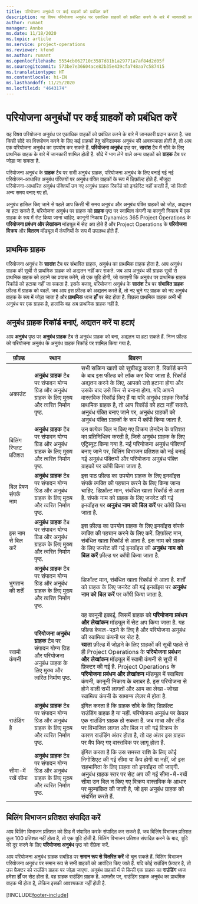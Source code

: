 ```yaml
---
title: परियोजना अनुबंधों पर कई ग्राहकों को प्रबंधित करें
description: यह विषय परियोजना अनुबंध पर एकाधिक ग्राहकों को प्रबंधित करने के बारे में जानकारी प्रदान करता है.
author: rumant
manager: Annbe
ms.date: 11/18/2020
ms.topic: article
ms.service: project-operations
ms.reviewer: kfend
ms.author: rumant
ms.openlocfilehash: 5554cb062710c3587d81b1a29771a7af84d2d05f
ms.sourcegitcommit: 573be7e36604ace82b35e439cfa748aa7c587415
ms.translationtype: HT
ms.contentlocale: hi-IN
ms.lasthandoff: 11/25/2020
ms.locfileid: "4643174"
---
```

# <a name="manage-multiple-customers-on-project-contracts"></a>परियोजना अनुबंधों पर कई ग्राहकों को प्रबंधित करें

यह विषय परियोजना अनुबंध पर एकाधिक ग्राहकों को प्रबंधित करने के बारे में जानकारी प्रदान करता है. जब किसी सौदे का वित्तपोषण करने के लिए कई ग्राहकों हेतु संविदात्मक अनुबंध की आवश्यकता होती है, तो आप एक परियोजना अनुबंध का उपयोग कर सकते हैं. **परियोजना अनुबंध** पृष्ठ पर, **सारांश** टैब में सौदे के लिए प्राथमिक ग्राहक के बारे में जानकारी शामिल होती है. सौदे में भाग लेने वाले अन्य ग्राहकों को **ग्राहक** टैब पर जोड़ा जा सकता है.

परियोजना अनुबंध के **ग्राहक** टैब पर सभी अनुबंध ग्राहक, परियोजना अनुबंध के लिए बनाई गई नई परियोजन-आधारित अनुबंध पंक्तियों पर अनुबंध पंक्ति ग्राहकों के रूप में डिफ़ॉल्ट होते हैं. मौजूदा परियोजना-आधारित अनुबंध पंक्तियाँ उन नए अनुबंध ग्राहक रिकॉर्ड को इनहेरिट नहीं करती हैं, जो किसी अन्य समय बनाए गए हों.

अनुबंध हासिल किए जाने से पहले आप किसी भी समय अनुबंध और अनुबंध पंक्ति ग्राहकों को जोड़, अद्यतन या हटा सकते हैं. परियोजना अनुबंध पर ग्राहक को **ग्राहक** पृष्ठ पर स्वामित्व कंपनी या कानूनी निकाय में एक ग्राहक के रूप में सेट किया जाना चाहिए. कानूनी निकाय Dynamics 365 Project Operations के **परियोजना प्रबंधन और लेखांकन** मॉड्यूल में सेट अप होते हैं और Project Operations के **परियोजना विक्रय** और **वितरण** मॉड्यूल में कंपनियों के रूप में उपलब्ध होते हैं.

## <a name="primary-customers"></a>प्राथमिक ग्राहक

परियोजना अनुबंध के **सारांश** टैब पर संभावित ग्राहक, अनुबंध का प्राथमिक ग्राहक होता है. आप अनुबंध ग्राहक की सूची से प्राथमिक ग्राहक को अद्यतन नहीं कर सकते. जब आप अनुबंध की ग्राहक सूची से प्राथमिक ग्राहक को हटाने का प्रयास करेंगे, तो एक त्रुटि होगी, जो बताएगी कि अनुबंध पर प्राथमिक ग्राहक रिकॉर्ड को हटाया नहीं जा सकता है. इसके बजाए, परियोजना अनुबंध के **सारांश** टैब पर **संभावित ग्राहक** फ़ील्ड में ग्राहक को बदलें. जब आप इस फ़ील्ड को अद्यतन करते हैं, तो नए चुने गए ग्राहक को नए अनुबंध ग्राहक के रूप में जोड़ा जाता है और **प्राथमिक** ध्वज **हाँ** पर सेट होता है. पिछला प्राथमिक ग्राहक अभी भी अनुबंध पर एक ग्राहक है, हालांकि वह अब प्राथमिक ग्राहक नहीं है.

## <a name="create-update-or-delete-a-contract-customer-record"></a>अनुबंध ग्राहक रिकॉर्ड बनाएं, अद्यतन करें या हटाएं

आप **अनुबंध** पृष्ठ पर **अनुबंध ग्राहक** टैब से अनुबंध ग्राहक को बना, अद्यतन या हटा सकते हैं. निम्न फ़ील्ड को परियोजना अनुबंध के अनुबंध ग्राहक रिकॉर्ड पर शामिल किया गया है.

| **फ़ील्ड** | **स्थान** | **विवरण** | 
| --- | --- | --- | 
| अकाउंट | **अनुबंध ग्राहक** टैब पर संपादन योग्य ग्रिड और अनुबंध ग्राहक के लिए मुख्य और त्वरित निर्माण पृष्ठ. | सभी सक्रिय खातों को सूचीबद्ध करता है. रिकॉर्ड बनने के बाद इस फील्ड को लॉक कर दिया जाता है. रिकॉर्ड अद्यतन करने के लिए, आपको उसे हटाना होगा और उसके बाद उसे फिर से बनाना होगा. यदि आपने वास्तविक रिकॉर्ड किए हैं या यदि अनुबंध ग्राहक रिकॉर्ड प्राथमिक ग्राहक है, तो आप रिकॉर्ड को हटा नहीं सकते. अनुबंध पंक्ति बनाए जाने पर, अनुबंध ग्राहकों को अनुबंध पंक्ति ग्राहकों के रूप में कॉपी किया जाता है. |
| बिलिंग स्प्लिट प्रतिशत | **अनुबंध ग्राहक** टैब पर संपादन योग्य ग्रिड और अनुबंध ग्राहक के लिए मुख्य और त्वरित निर्माण पृष्ठ. | उन प्रत्येक बिल न किए गए विक्रय लेनदेन के प्रतिशत का प्रतिनिधित्व करती है, जिसे अनुबंध ग्राहक के लिए एट्रिब्यूट किया गया है. नई परियोजना अनुबंध पंक्तियाँ बनाए जाने पर, बिलिंग विभाजन प्रतिशत को नई बनाई गई अनुबंध पंक्तियों और परियोजना अनुबंध पंक्ति ग्राहकों पर कॉपी किया जाता है. |
| बिल प्रेषण संपर्क नाम | **अनुबंध ग्राहक** टैब पर संपादन योग्य ग्रिड और अनुबंध ग्राहक के लिए मुख्य और त्वरित निर्माण पृष्ठ. | इस पाठ फ़ील्ड का उपयोग ग्राहक के लिए इनवॉइस संपर्क व्यक्ति की पहचान करने के लिए किया जाना चाहिए. डिफ़ॉल्ट मान, संबंधित खाता रिकॉर्ड से आता है. संपर्क नाम को ग्राहक के लिए जनरेट की गई इनवॉइस पर **अनुबंध नाम को बिल करें** पर कॉपी किया जाता है. |
| इस नाम से बिल करें | **अनुबंध ग्राहक** टैब पर संपादन योग्य ग्रिड और अनुबंध ग्राहक के लिए मुख्य और त्वरित निर्माण पृष्ठ. | इस फ़ील्ड का उपयोग ग्राहक के लिए इनवॉइस संपर्क व्यक्ति की पहचान करने के लिए करें. डिफ़ॉल्ट मान, संबंधित खाता रिकॉर्ड से आता है. इस नाम को ग्राहक के लिए जनरेट की गई इनवॉइस की **अनुबंध नाम को बिल करें** फ़ील्ड पर कॉपी किया जाता है. |
| भुगतान की शर्तें | **अनुबंध ग्राहक** टैब पर संपादन योग्य ग्रिड और अनुबंध ग्राहक के लिए मुख्य और त्वरित निर्माण पृष्ठ. | डिफ़ॉल्ट मान, संबंधित खाता रिकॉर्ड से आता है. शर्तों को ग्राहक के लिए जनरेट की गई इनवॉइस पर **अनुबंध नाम को बिल करें** पर कॉपी किया जाता है. |
| स्वामी कंपनी | **परियोजना अनुबंध ग्राहक** टैब पर संपादन योग्य ग्रिड और परियोजना अनुबंध ग्राहक के लिए मुख्य और त्वरित निर्माण पृष्ठ. | वह कानूनी इकाई, जिसमें ग्राहक को **परियोजना प्रबंधन और लेखांकन** मॉड्यूल में सेट अप किया जाता है. यह फ़ील्ड केवल-पढ़ने के लिए है और परियोजना अनुबंध की स्वामित्व कंपनी पर सेट है.</br>**खाता** फ़ील्ड में जोड़ने के लिए ग्राहकों की सूची पहले से ही Project Operations के **परियोजना प्रबंधन और लेखांकन** मॉड्यूल में स्वामी कंपनी से सूची में फ़िल्टर की गई है. Project Operations के **परियोजना प्रबंधन और लेखांकन** मॉड्यूल में स्वामित्व कंपनी, कानूनी निकाय के बराबर है. इस परियोजना से होने वाली सभी लागतों और आय का लेखा-जोखा स्वामित्व कंपनी के सामान्य लेज़र में होता है. |
| राउंडिंग है | **अनुबंध ग्राहक** टैब पर संपादन योग्य ग्रिड और अनुबंध ग्राहक के लिए मुख्य और त्वरित निर्माण पृष्ठ. | इंगित करता है कि ग्राहक सौदे के लिए डिफ़ॉल्ट राउंडिंग ग्राहक है या नहीं. परियोजना अनुबंध पर केवल एक राउंडिंग ग्राहक हो सकता है. जब मात्रा और लीड पर विभाजित लागत और बिल न की गई विक्रय के कारण राउंडिंग अंतर होता है, तो वह अंतर इस ग्राहक पर मैप किए गए वास्तविक पर लागू होता है. |
| सीमा-में रखें सीमा | **अनुबंध ग्राहक** टैब पर संपादन योग्य ग्रिड और अनुबंध ग्राहक के लिए मुख्य और त्वरित निर्माण पृष्ठ. | इंगित करता है कि उस समस्त राशि के लिए कोई निगोशिएट की गई सीमा या कैप होगी या नहीं, जो इस सहभागिता के लिए ग्राहक को इनवॉइस की जाएगी. अनुबंध ग्राहक स्तर पर सेट अप की गई सीमा-में-रखें सीमा उन बिल न किए गए विक्रय वास्तविक के आधार पर मूल्यांकित की जाती है, जो इस अनुबंध ग्राहक को संदर्भित करते हैं. |

## <a name="edit-billing-split-percentages"></a>बिलिंग विभाजन प्रतिशत संपादित करें

आप बिलिंग विभाजन प्रतिशत को ग्रिड में संपादित करके संपादित कर सकते हैं. जब बिलिंग विभाजन प्रतिशत कुल 100 प्रतिशत नहीं होता है, तो एक त्रुटि होती है. बिलिंग विभाजन प्रतिशत संपादित करने के बाद, त्रुटि को दूर करने के लिए **परियोजना अनुबंध** पृष्ठ को रीफ़्रेश करें.

आप परियोजना अनुबंध ग्राहक सबग्रिड पर **समान रूप से वितरित करें** भी चुन सकते हैं. बिलिंग विभाजन परियोजना अनुबंध पर समान रूप से सभी ग्राहकों को आवंटित किए जाते हैं. यदि कोई राउंडिंग फ़ैक्टर है, तो उस फ़ैक्टर को राउंडिंग ग्राहक पर जोड़ा जाएगा. अनुबंध ग्राहकों में से किसी एक ग्राहक का **राउंडिंग** ध्वज हमेशा **हाँ** पर सेट होता है. वह ग्राहक राउंडिंग ग्राहक है. आमतौर पर, राउंडिंग ग्राहक अनुबंध का प्राथमिक ग्राहक भी होता है, लेकिन इसकी आवश्यकता नहीं होती है.


[!INCLUDE[footer-include](../includes/footer-banner.md)]